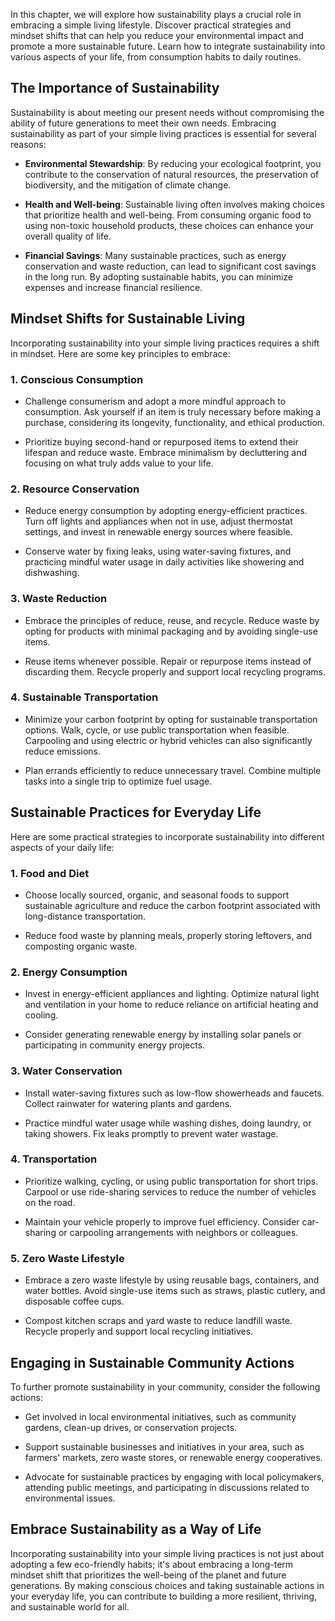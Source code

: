 
In this chapter, we will explore how sustainability plays a crucial role in embracing a simple living lifestyle. Discover practical strategies and mindset shifts that can help you reduce your environmental impact and promote a more sustainable future. Learn how to integrate sustainability into various aspects of your life, from consumption habits to daily routines.

## The Importance of Sustainability

Sustainability is about meeting our present needs without compromising the ability of future generations to meet their own needs. Embracing sustainability as part of your simple living practices is essential for several reasons:

* **Environmental Stewardship**: By reducing your ecological footprint, you contribute to the conservation of natural resources, the preservation of biodiversity, and the mitigation of climate change.

* **Health and Well-being**: Sustainable living often involves making choices that prioritize health and well-being. From consuming organic food to using non-toxic household products, these choices can enhance your overall quality of life.

* **Financial Savings**: Many sustainable practices, such as energy conservation and waste reduction, can lead to significant cost savings in the long run. By adopting sustainable habits, you can minimize expenses and increase financial resilience.

## Mindset Shifts for Sustainable Living

Incorporating sustainability into your simple living practices requires a shift in mindset. Here are some key principles to embrace:

### 1. **Conscious Consumption**

* Challenge consumerism and adopt a more mindful approach to consumption. Ask yourself if an item is truly necessary before making a purchase, considering its longevity, functionality, and ethical production.

* Prioritize buying second-hand or repurposed items to extend their lifespan and reduce waste. Embrace minimalism by decluttering and focusing on what truly adds value to your life.

### 2. **Resource Conservation**

* Reduce energy consumption by adopting energy-efficient practices. Turn off lights and appliances when not in use, adjust thermostat settings, and invest in renewable energy sources where feasible.

* Conserve water by fixing leaks, using water-saving fixtures, and practicing mindful water usage in daily activities like showering and dishwashing.

### 3. **Waste Reduction**

* Embrace the principles of reduce, reuse, and recycle. Reduce waste by opting for products with minimal packaging and by avoiding single-use items.

* Reuse items whenever possible. Repair or repurpose items instead of discarding them. Recycle properly and support local recycling programs.

### 4. **Sustainable Transportation**

* Minimize your carbon footprint by opting for sustainable transportation options. Walk, cycle, or use public transportation when feasible. Carpooling and using electric or hybrid vehicles can also significantly reduce emissions.

* Plan errands efficiently to reduce unnecessary travel. Combine multiple tasks into a single trip to optimize fuel usage.

## Sustainable Practices for Everyday Life

Here are some practical strategies to incorporate sustainability into different aspects of your daily life:

### 1. **Food and Diet**

* Choose locally sourced, organic, and seasonal foods to support sustainable agriculture and reduce the carbon footprint associated with long-distance transportation.

* Reduce food waste by planning meals, properly storing leftovers, and composting organic waste.

### 2. **Energy Consumption**

* Invest in energy-efficient appliances and lighting. Optimize natural light and ventilation in your home to reduce reliance on artificial heating and cooling.

* Consider generating renewable energy by installing solar panels or participating in community energy projects.

### 3. **Water Conservation**

* Install water-saving fixtures such as low-flow showerheads and faucets. Collect rainwater for watering plants and gardens.

* Practice mindful water usage while washing dishes, doing laundry, or taking showers. Fix leaks promptly to prevent water wastage.

### 4. **Transportation**

* Prioritize walking, cycling, or using public transportation for short trips. Carpool or use ride-sharing services to reduce the number of vehicles on the road.

* Maintain your vehicle properly to improve fuel efficiency. Consider car-sharing or carpooling arrangements with neighbors or colleagues.

### 5. **Zero Waste Lifestyle**

* Embrace a zero waste lifestyle by using reusable bags, containers, and water bottles. Avoid single-use items such as straws, plastic cutlery, and disposable coffee cups.

* Compost kitchen scraps and yard waste to reduce landfill waste. Recycle properly and support local recycling initiatives.

## Engaging in Sustainable Community Actions

To further promote sustainability in your community, consider the following actions:

* Get involved in local environmental initiatives, such as community gardens, clean-up drives, or conservation projects.

* Support sustainable businesses and initiatives in your area, such as farmers' markets, zero waste stores, or renewable energy cooperatives.

* Advocate for sustainable practices by engaging with local policymakers, attending public meetings, and participating in discussions related to environmental issues.

## Embrace Sustainability as a Way of Life

Incorporating sustainability into your simple living practices is not just about adopting a few eco-friendly habits; it's about embracing a long-term mindset shift that prioritizes the well-being of the planet and future generations. By making conscious choices and taking sustainable actions in your everyday life, you can contribute to building a more resilient, thriving, and sustainable world for all.
